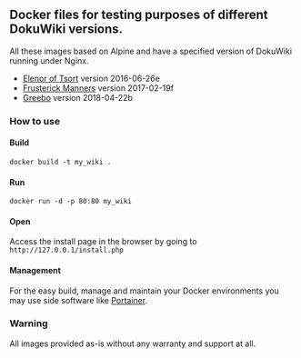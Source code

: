 ## Docker files for testing purposes of different DokuWiki versions.

All these images based on Alpine and have a specified version of DokuWiki running under Nginx.

* [Elenor of Tsort](https://github.com/digitalduke/sqlquery/tree/master/docker/Elenor%20of%20Tsort) version 2016-06-26e
* [Frusterick Manners](https://github.com/digitalduke/sqlquery/tree/master/docker/Frusterick%20Manners) version 2017-02-19f
* [Greebo](https://github.com/digitalduke/sqlquery/tree/master/docker/Greebo) version 2018-04-22b


### How to use

#### Build

```docker build -t my_wiki .```

#### Run

```docker run -d -p 80:80 my_wiki```

#### Open

Access the install page in the browser by going to ```http://127.0.0.1/install.php```

#### Management

For the easy build, manage and maintain your Docker environments you may use side software like [Portainer](https://www.portainer.io/).

### Warning

All images provided as-is without any warranty and support at all.

